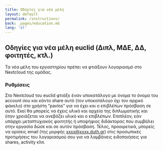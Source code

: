 ```yaml
---
title: Οδηγίες για νέα μέλη
layout: default
permalink: /instructions/
back: _pages/education.md
lang: 'el'
---
```


## Οδηγίες για νέα μέλη euclid (Διπλ, ΜΔΕ, ΔΔ, φοιτητές, κτλ.)

Τα νέα μέλη του εργαστηρίου πρέπει να φτιάξουν λογαριασμό στο Nextcloud της ομάδας.

### Ρυθμίσεις

Στο Nextcloud του euclid φτιάξε έναν υποκατάλογο με όνομα το όνομα του account σου και κάντο share αυτό (τον υποκατάλογο όχι τον αρχικό φάκελο) στο χρήστη “pavlos” για να έχει και ο επιβλέπων πρόσβαση σε αυτό. Εκεί θα μπορείς να έχεις υλικό και αρχεία της διπλωματικής και όταν χρειάζεται να ανεβάζει υλικό και ο επιβλέπων. Επιπλέον, εάν υπάρχει μεταπτυχιακός φοιτητής ή υποψήφιος διδάκτορας που συμβάλει στην εργασία δώσε και σε αυτόν πρόσβαση. Τέλος, προαιρετικά, μπορείς να ορίσεις email (της μορφής xxxx@xxxx.duth.gr) στις προσωπικές προτιμήσεις του λογαριασμού σου για να λαμβάνεις ειδοποιήσεις για shares, activity κλπ.
